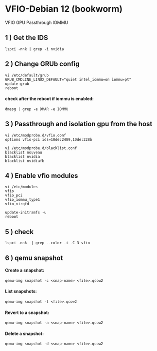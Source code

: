 # VFIO-Debian 12 (bookworm)
VFIO GPU Passthrough IOMMU 

## 1 ) Get the IDS
```
lspci -nnk | grep -i nvidia

```

## 2 ) Change GRUb config

```
vi /etc/default/grub
GRUB_CMDLINE_LINUX_DEFAULT="quiet intel_iommu=on iommu=pt"
update-grub
reboot
```
####  check after the reboot if iommu is enabled: 
```
dmesg | grep -e DMAR -e IOMMU
```
## 3 ) Passthrough and isolation gpu from the host
```
vi /etc/modprobe.d/vfio.conf
options vfio-pci ids=10de:2489,10de:228b
```
```
vi /etc/modprobe.d/blacklist.conf
blacklist nouveau
blacklist nvidia
blacklist nvidiafb
```

## 4 ) Enable vfio modules
```
vi /etc/modules
vfio
vfio_pci
vfio_iommu_type1
vfio_virqfd
```
```
update-initramfs -u
reboot
```

## 5 )  check 

```
lspci -nnk  | grep --color -i -C 3 vfio 
```
## 6 )  qemu snapshot

#### Create a snapshot:
```
qemu-img snapshot -c <snap-name> <file>.qcow2
```
#### List snapshots:
```
qemu-img snapshot -l <file>.qcow2
```
#### Revert to a snapshot:
```
qemu-img snapshot -a <snap-name> <file>.qcow2
```
#### Delete a snapshot:
```
qemu-img snapshot -d <snap-name> <file>.qcow2
```
